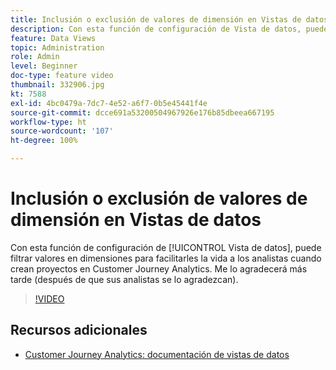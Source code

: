 ```yaml
---
title: Inclusión o exclusión de valores de dimensión en Vistas de datos
description: Con esta función de configuración de Vista de datos, puede filtrar valores en dimensiones para facilitarles la vida a los analistas cuando crean proyectos en Customer Journey Analytics. Me lo agradecerá más tarde (después de que sus analistas se lo agradezcan).
feature: Data Views
topic: Administration
role: Admin
level: Beginner
doc-type: feature video
thumbnail: 332906.jpg
kt: 7588
exl-id: 4bc0479a-7dc7-4e52-a6f7-0b5e45441f4e
source-git-commit: dcce691a53200504967926e176b85dbeea667195
workflow-type: ht
source-wordcount: '107'
ht-degree: 100%

---
```


# Inclusión o exclusión de valores de dimensión en Vistas de datos

Con esta función de configuración de [!UICONTROL Vista de datos], puede filtrar valores en dimensiones para facilitarles la vida a los analistas cuando crean proyectos en Customer Journey Analytics. Me lo agradecerá más tarde (después de que sus analistas se lo agradezcan).

>[!VIDEO](https://video.tv.adobe.com/v/332906/?quality=12&learn=on)

## Recursos adicionales

* [Customer Journey Analytics: documentación de vistas de datos](https://experienceleague.adobe.com/docs/analytics-platform/using/cja-dataviews/create-dataview.html?lang=es)
